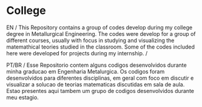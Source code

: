 # College

EN /
This Repository contains a group of codes develop during my college degree in Metallurgical Engineering.
The codes were develop for a group of different courses, usually with focus in studying and visualizing the matemathical teories studied in the classroom. 
Some of the codes included here were developed for projects during my internship. /



PT/BR /
Esse Repositorio contem alguns codigos desenvolvidos durante minha graducao em Engenharia Metalurgica.
Os codigos foram desenvolvidos para diferentes disciplinas, em geral com foco em discutir e visualizar a solucao de teorias matematicas discutidas em sala de aula.
Estao presentes aqui tambem um grupo de codigos desenvolvidos durante meu estagio. 
